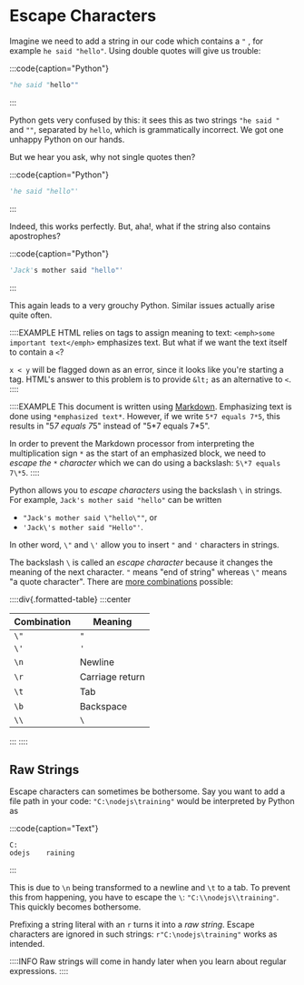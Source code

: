 # Escape Characters

Imagine we need to add a string in our code which contains a `"` , for example `he said "hello"`.
Using double quotes will give us trouble:

:::code{caption="Python"}

```python
"he said "hello""
```

:::

Python gets very confused by this: it sees this as two strings `"he said "` and `""`, separated by `hello`, which is grammatically incorrect.
We got one unhappy Python on our hands.

But we hear you ask, why not single quotes then?

:::code{caption="Python"}

```python
'he said "hello"'
```

:::

Indeed, this works perfectly.
But, aha!, what if the string also contains apostrophes?

:::code{caption="Python"}

```python
'Jack's mother said "hello"'
```

:::

This again leads to a very grouchy Python.
Similar issues actually arise quite often.

::::EXAMPLE
HTML relies on tags to assign meaning to text: `<emph>some important text</emph>` emphasizes text.
But what if we want the text itself to contain a `<`?

`x < y` will be flagged down as an error, since it looks like you're starting a tag.
HTML's answer to this problem is to provide `&lt;` as an alternative to `<`.
::::

::::EXAMPLE
This document is written using [Markdown](https://en.wikipedia.org/wiki/Markdown).
Emphasizing text is done using `*emphasized text*`.
However, if we write `5*7 equals 7*5`, this results in "5*7 equals 7*5" instead of "5\*7 equals 7\*5".

In order to prevent the Markdown processor from interpreting the multiplication sign `*` as the start of an emphasized block, we need to *escape the `*` character* which we can do using a backslash: `5\*7 equals 7\*5`.
::::

Python allows you to *escape characters* using the backslash `\` in strings.
For example, `Jack's mother said "hello"` can be written

* `"Jack's mother said \"hello\""`, or
* `'Jack\'s mother said "Hello"'`.

In other word, `\"` and `\'` allow you to insert `"` and `'` characters in strings.

The backslash `\` is called an *escape character* because it changes the meaning of the next character.
`"` means "end of string" whereas `\"` means "a quote character".
There are [more combinations](https://docs.python.org/3/reference/lexical_analysis.html#literals) possible:

::::div{.formatted-table}
:::center

| Combination | Meaning |
| ------- | ------- |
| `\"` | `"` |
| `\'` | `'` |
| `\n` | Newline |
| `\r` | Carriage return |
| `\t` | Tab |
| `\b` | Backspace |
| `\\` | `\` |

:::
::::

## Raw Strings

Escape characters can sometimes be bothersome.
Say you want to add a file path in your code: `"C:\nodejs\training"` would be interpreted by Python as

:::code{caption="Text"}

```text
C:
odejs    raining
```

:::

This is due to `\n` being transformed to a newline and `\t` to a tab.
To prevent this from happening, you have to escape the `\`: `"C:\\nodejs\\training"`.
This quickly becomes bothersome.

Prefixing a string literal with an `r` turns it into a *raw string*.
Escape characters are ignored in such strings: `r"C:\nodejs\training"` works as intended.

::::INFO
Raw strings will come in handy later when you learn about regular expressions.
::::
